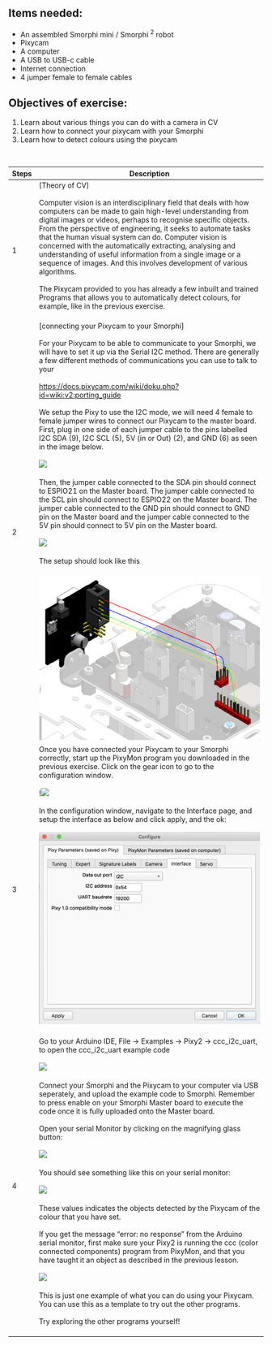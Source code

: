 ## Items needed:
* An assembled Smorphi mini / Smorphi <sup>2</sup> robot
* Pixycam
* A computer
* A USB to USB-c cable
* Internet connection
* 4 jumper female to female cables
## Objectives of exercise:
1. Learn about various things you can do with a camera in CV
2. Learn how to connect your pixycam with your Smorphi
3. Learn how to detect colours using the pixycam

<br />

Steps | Description
-- | --
1 | [Theory of CV]<br /><br />Computer vision is an interdisciplinary field that deals with how computers can be made to gain high-level understanding from digital images or videos, perhaps to recognise specific objects. From the perspective of engineering, it seeks to automate tasks that the human visual system can do. Computer vision is concerned with the automatically extracting, analysing and understanding of useful information from a single image or a sequence of images. And this involves development of various algorithms.<br /><br />The Pixycam provided to you has already a few inbuilt and trained Programs that allows you to automatically detect colours, for example, like in the previous exercise.<br /><br />
2 | [connecting your Pixycam to your Smorphi]<br /><br />For your Pixycam to be able to communicate to your Smorphi, we will have to set it up via the Serial I2C method. There are generally a few different methods of communications you can use to talk to your <br /><br />https://docs.pixycam.com/wiki/doku.php?id=wiki:v2:porting_guide <br /><br />We setup the Pixy to use the I2C mode, we will need 4 female to female jumper wires to connect our Pixycam to the master board. First, plug in one side of each jumper cable to the pins labelled I2C SDA (9), I2C SCL (5), 5V (in or Out) (2), and GND (6) as seen in the image below.<br /><br />![](https://github.com/WefaaRobotics/Smorphi-Wiki/blob/main/Robot%20exercises%20images/13/13.1.jpg)<br /><br />Then, the jumper cable connected to the SDA pin should connect to ESPIO21 on the Master board. The jumper cable connected to the SCL pin should connect to ESPIO22 on the Master board. The jumper cable connected to the GND pin should connect to GND pin on the Master board and the jumper cable connected to the 5V pin should connect to 5V pin on the Master board.<br /><br />![](https://github.com/WefaaRobotics/Smorphi-Wiki/blob/main/Robot%20exercises%20images/13/13.2.png)<br /><br /> The setup should look like this <br></br> ![](https://github.com/WefaaRobotics/Smorphi-Wiki/blob/main/Robot%20exercises%20images/12/pixycam%20i2c%20guide.png)
3 | Once you have connected your Pixycam to your Smorphi correctly, start up the PixyMon program you downloaded in the previous exercise. Click on the gear icon to go to the configuration window.<br /><br />!![](https://github.com/WefaaRobotics/Smorphi-Wiki/blob/main/Robot%20exercises%20images/13/13.3.png)<br /><br />In the configuration window, navigate to the Interface page, and setup the interface as below and click apply, and the ok:<br /><br />![](https://github.com/WefaaRobotics/Smorphi-Wiki/blob/main/Robot%20exercises%20images/13/13.4.png)<br /><br />
4 | Go to your Arduino IDE, File -> Examples -> Pixy2 -> ccc_i2c_uart, to open the ccc_i2c_uart example code<br /><br />![](https://github.com/WefaaRobotics/Smorphi-Wiki/blob/main/Robot%20exercises%20images/13/13.7.png)<br /><br />Connect your Smorphi and the Pixycam to your computer via USB seperately, and upload the example code to Smorphi. Remember to press enable on your Smorphi Master board to execute the code once it is fully uploaded onto the Master board.<br /><br /> Open your serial Monitor by clicking on the magnifying glass button:<br /><br />![](https://github.com/WefaaRobotics/Smorphi-Wiki/blob/main/Robot%20exercises%20images/13/13.8.png)<br /><br />You should see something like this on your serial monitor:<br /><br />![](https://github.com/WefaaRobotics/Smorphi-Wiki/blob/main/Robot%20exercises%20images/13/13.9.png)<br /><br />These values indicates the objects detected by the Pixycam of the colour that you have set.<br /><br />If you get the message “error: no response” from the Arduino serial monitor, first make sure your Pixy2 is running the ccc (color connected components) program from PixyMon, and that you have taught it an object as described in the previous lesson.<br /><br />![](https://github.com/WefaaRobotics/Smorphi-Wiki/blob/main/Robot%20exercises%20images/13/13.10.png)<br /><br />This is just one example of what you can do using your Pixycam. You can use this as a template to try out the other programs. <br /><br />Try exploring the other programs yourself!<br /><br />
